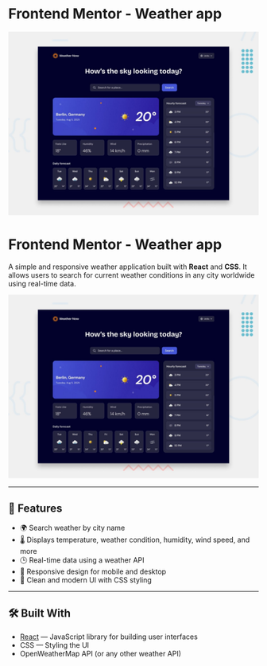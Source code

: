 # Frontend Mentor - Weather app

![Design preview for the Weather app coding challenge](./preview.jpg)

# Frontend Mentor - Weather app

A simple and responsive weather application built with **React** and **CSS**. It allows users to search for current weather conditions in any city worldwide using real-time data.

![screenshot](./preview.jpg)

---

## 🚀 Features

- 🌍 Search weather by city name
- 🌡️ Displays temperature, weather condition, humidity, wind speed, and more
- 🕒 Real-time data using a weather API
- 📱 Responsive design for mobile and desktop
- 🎨 Clean and modern UI with CSS styling

---

## 🛠️ Built With

- [React](https://reactjs.org/) — JavaScript library for building user interfaces
- CSS — Styling the UI
- OpenWeatherMap API (or any other weather API)
